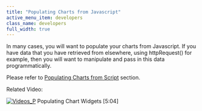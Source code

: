 ```yaml
---
title: "Populating Charts from Javascript"
active_menu_item: developers
class_name: developers
full_width: true
---
```



In many cases, you will want to populate your charts from Javascript. If you have data that you have retrieved from elsewhere, using httpRequest() for example, then you will want to manipulate and pass in this data programmatically.

Please refer to [Populating Charts from Script](/developers/documentation/scripting-apis/client-scripting-overview/populating-charts-from-script) section.

Related Video:

[![Videos\_P](/img/docs/videos_p.png)](http://www.youtube.com/v/4FXN_AsiiMs?autoplay=1&hd=1&fs=1&showsearch=0&rel=0&) Populating Chart Widgets [5:04]

